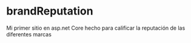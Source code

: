 # brandReputation
Mi primer sitio en asp.net Core hecho para calificar la reputación de las diferentes marcas
